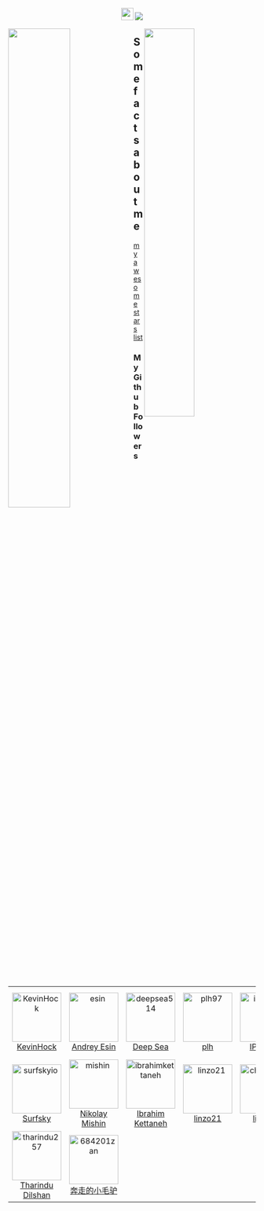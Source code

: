 <!-- visitor counter -->
<p align="center">
  <img src="https://media.giphy.com/media/hvRJCLFzcasrR4ia7z/giphy.gif" width="25px">
  <img src="https://profile-counter.glitch.me/JackTheMico/count.svg" />
</p>

<picture>
  <div>
    <img align="right" width="45%" src="https://github-readme-stats.vercel.app/api/top-langs/?username=JackTheMico&layout=compact&theme=radical"/>
  </div>
  <div>
    <img align="left" width="50%" src="https://github-readme-stats.vercel.app/api?username=JackTheMico&show_icons=true&theme=radical"/>
  </div>
</picture>

## Some facts about me

[my awesome stars list](./starred.md)

### My Github Followers
<!--ACTION_START_FLAG:github-followers-->
<table>
  <tr>
    <td align="center">
        <a href="https://github.com/KevinHock">
            <img src="https://avatars2.githubusercontent.com/u/3076393" width="100px;" alt="KevinHock"/>
        </a>
        <br />
        <a href="https://github.com/KevinHock">KevinHock</a>
    </td>
    <td align="center">
        <a href="https://github.com/esin">
            <img src="https://avatars2.githubusercontent.com/u/69767" width="100px;" alt="esin"/>
        </a>
        <br />
        <a href="https://github.com/esin">Andrey Esin</a>
    </td>
    <td align="center">
        <a href="https://github.com/deepsea514">
            <img src="https://avatars2.githubusercontent.com/u/74522790" width="100px;" alt="deepsea514"/>
        </a>
        <br />
        <a href="https://github.com/deepsea514">Deep Sea</a>
    </td>
    <td align="center">
        <a href="https://github.com/plh97">
            <img src="https://avatars2.githubusercontent.com/u/14355994" width="100px;" alt="plh97"/>
        </a>
        <br />
        <a href="https://github.com/plh97">plh</a>
    </td>
    <td align="center">
        <a href="https://github.com/ipqwery">
            <img src="https://avatars2.githubusercontent.com/u/188051590" width="100px;" alt="ipqwery"/>
        </a>
        <br />
        <a href="https://github.com/ipqwery">IPQuery</a>
    </td>
    <td align="center">
        <a href="https://github.com/jessuppi">
            <img src="https://avatars2.githubusercontent.com/u/17551083" width="100px;" alt="jessuppi"/>
        </a>
        <br />
        <a href="https://github.com/jessuppi">Jesse Nickles</a>
    </td>
    <td align="center">
        <a href="https://github.com/SPSEBASTIAAN">
            <img src="https://avatars2.githubusercontent.com/u/116257852" width="100px;" alt="SPSEBASTIAAN"/>
        </a>
        <br />
        <a href="https://github.com/SPSEBASTIAAN">Sebastiaan</a>
    </td>
  </tr>
  <tr>
    <td align="center">
        <a href="https://github.com/surfskyio">
            <img src="https://avatars2.githubusercontent.com/u/59265835" width="100px;" alt="surfskyio"/>
        </a>
        <br />
        <a href="https://github.com/surfskyio">Surfsky</a>
    </td>
    <td align="center">
        <a href="https://github.com/mishin">
            <img src="https://avatars2.githubusercontent.com/u/2354218" width="100px;" alt="mishin"/>
        </a>
        <br />
        <a href="https://github.com/mishin">Nikolay Mishin</a>
    </td>
    <td align="center">
        <a href="https://github.com/ibrahimkettaneh">
            <img src="https://avatars2.githubusercontent.com/u/105106980" width="100px;" alt="ibrahimkettaneh"/>
        </a>
        <br />
        <a href="https://github.com/ibrahimkettaneh">Ibrahim Kettaneh</a>
    </td>
    <td align="center">
        <a href="https://github.com/linzo21">
            <img src="https://avatars2.githubusercontent.com/u/77612783" width="100px;" alt="linzo21"/>
        </a>
        <br />
        <a href="https://github.com/linzo21">linzo21</a>
    </td>
    <td align="center">
        <a href="https://github.com/chance395">
            <img src="https://avatars2.githubusercontent.com/u/19421270" width="100px;" alt="chance395"/>
        </a>
        <br />
        <a href="https://github.com/chance395">liang.li</a>
    </td>
    <td align="center">
        <a href="https://github.com/LLLLM01">
            <img src="https://avatars2.githubusercontent.com/u/109198970" width="100px;" alt="LLLLM01"/>
        </a>
        <br />
        <a href="https://github.com/LLLLM01">LLLLM</a>
    </td>
    <td align="center">
        <a href="https://github.com/RuixiangS">
            <img src="https://avatars2.githubusercontent.com/u/29591339" width="100px;" alt="RuixiangS"/>
        </a>
        <br />
        <a href="https://github.com/RuixiangS">lumir</a>
    </td>
  </tr>
  <tr>
    <td align="center">
        <a href="https://github.com/tharindu257">
            <img src="https://avatars2.githubusercontent.com/u/67211458" width="100px;" alt="tharindu257"/>
        </a>
        <br />
        <a href="https://github.com/tharindu257">Tharindu Dilshan</a>
    </td>
    <td align="center">
        <a href="https://github.com/684201zan">
            <img src="https://avatars2.githubusercontent.com/u/21252908" width="100px;" alt="684201zan"/>
        </a>
        <br />
        <a href="https://github.com/684201zan">奔走的小毛驴</a>
    </td>
  </tr>
</table>
<!--ACTION_END_FLAG:github-followers-->
